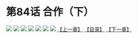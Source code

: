 # 第84话 合作（下）
![](https://mhpic.xiaomingtaiji.net/comic/D/斗破苍穹拆分版/84话/1.jpg-zymk.middle.webp)
![](https://mhpic.xiaomingtaiji.net/comic/D/斗破苍穹拆分版/84话/2.jpg-zymk.middle.webp)
![](https://mhpic.xiaomingtaiji.net/comic/D/斗破苍穹拆分版/84话/3.jpg-zymk.middle.webp)
![](https://mhpic.xiaomingtaiji.net/comic/D/斗破苍穹拆分版/84话/4.jpg-zymk.middle.webp)
![](https://mhpic.xiaomingtaiji.net/comic/D/斗破苍穹拆分版/84话/5.jpg-zymk.middle.webp)
![](https://mhpic.xiaomingtaiji.net/comic/D/斗破苍穹拆分版/84话/6.jpg-zymk.middle.webp)
![](https://mhpic.xiaomingtaiji.net/comic/D/斗破苍穹拆分版/84话/7.jpg-zymk.middle.webp)
[【上一章】](./83.md)
[【目录】](./README.md)
[【下一章】](./85.md)
